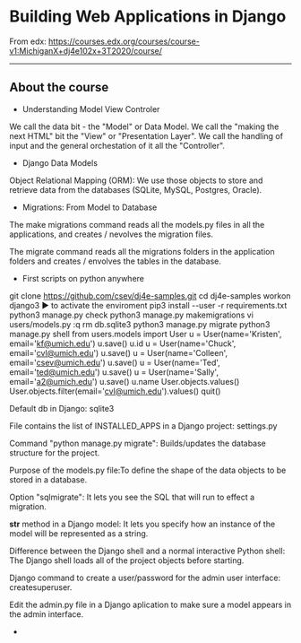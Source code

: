 # Building Web Applications in Django

From edx:
https://courses.edx.org/courses/course-v1:MichiganX+dj4e102x+3T2020/course/

------------------------------------------------------------------------------
## About the course

- Understanding Model View Controler

We call the data bit  - the "Model" or Data Model.
We call the "making the next HTML" bit the "View" or "Presentation Layer".
We call the handling of input and the general orchestation of it all the "Controller".

- Django Data Models

Object Relational Mapping (ORM): We use those objects to store and retrieve data from the databases (SQLite, MySQL, Postgres, Oracle).

- Migrations: From Model to Database

The make migrations command reads all the models.py files in all the applications, and creates / nevolves the migration files.

The migrate command reads all the migrations folders in the application folders and creates / envolves the tables in the database.

- First scripts on python anywhere

git clone https://github.com/csev/dj4e-samples.git
cd dj4e-samples
workon django3 ► to activate the enviroment
pip3 install --user -r requirements.txt
python3 manage.py check
python3 manage.py makemigrations
vi users/models.py
:q
rm db.sqlite3
python3 manage.py migrate
python3 manage.py shell
    from users.models import User 
    u = User(name='Kristen', email='kf@umich.edu')
    u.save()
    u.id
    u = User(name='Chuck', email='cvl@umich.edu')
    u.save()
    u = User(name='Colleen', email='csev@umich.edu')
    u.save()
    u = User(name='Ted', email='ted@umich.edu') 
    u.save()
    u = User(name='Sally', email='a2@umich.edu')
    u.save()
    u.name
    User.objects.values() 
    User.objects.filter(email='cvl@umich.edu').values()
    quit() 

Default db in Django: sqlite3

File contains the list of INSTALLED_APPS in a Django project: settings.py

Command "python manage.py migrate": Builds/updates the database structure for the project.

Purpose of the models.py file:To define the shape of the data objects to be stored in a database.

Option "sqlmigrate": It lets you see the SQL that will run to effect a migration.

__str__ method in a Django model: It lets you specify how an instance of the model will be represented as a string.

Difference between the Django shell and a normal interactive Python shell: The Django shell loads all of the project objects before starting.

Django command to create a user/password for the admin user interface: createsuperuser.

Edit the admin.py file in a Django aplication to make sure a model appears in the admin interface.

- 